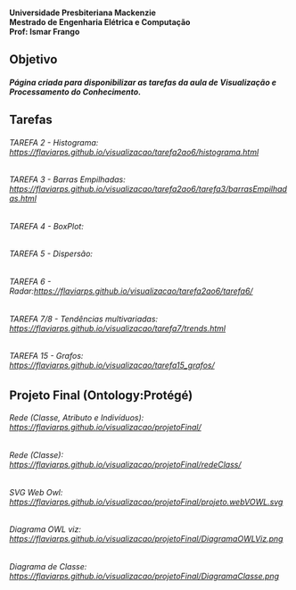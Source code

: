 #### Universidade Presbiteriana Mackenzie<br>Mestrado de Engenharia Elétrica e Computação<br>Prof: Ismar Frango

## Objetivo
##### Página criada para disponibilizar as tarefas da aula de Visualização e Processamento do Conhecimento. 

## Tarefas

###### TAREFA 2 - Histograma: https://flaviarps.github.io/visualizacao/tarefa2ao6/histograma.html

###### TAREFA 3 - Barras Empilhadas: https://flaviarps.github.io/visualizacao/tarefa2ao6/tarefa3/barrasEmpilhadas.html

###### TAREFA 4 - BoxPlot:

###### TAREFA 5 - Dispersão:

###### TAREFA 6 - Radar:https://flaviarps.github.io/visualizacao/tarefa2ao6/tarefa6/

###### TAREFA 7/8 - Tendências multivariadas: https://flaviarps.github.io/visualizacao/tarefa7/trends.html

###### TAREFA 15 - Grafos: https://flaviarps.github.io/visualizacao/tarefa15_grafos/

## Projeto Final (Ontology:Protégé)

###### Rede (Classe, Atributo e Indivíduos): https://flaviarps.github.io/visualizacao/projetoFinal/

###### Rede (Classe): https://flaviarps.github.io/visualizacao/projetoFinal/redeClass/

###### SVG Web Owl: https://flaviarps.github.io/visualizacao/projetoFinal/projeto.webVOWL.svg

###### Diagrama OWL viz:  https://flaviarps.github.io/visualizacao/projetoFinal/DiagramaOWLViz.png

###### Diagrama de Classe: https://flaviarps.github.io/visualizacao/projetoFinal/DiagramaClasse.png
